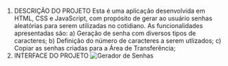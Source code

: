 1) DESCRIÇÃO DO PROJETO
Esta é uma aplicação desenvolvida em HTML, CSS e JavaScript, com propósito de gerar ao usuário senhas aleatórias para serem utilizadas no cotidiano.
As funcionalidades apresentadas são:
a) Geração de senha com diversos tipos de caracteres;
b) Definição do número de caracteres a serem utlizados;
c) Copiar as senhas criadas para a Área de Transferência;
2) INTERFACE DO PROJETO
![Gerador de Senhas](https://github.com/VitorR-Soares/geradorSenhas/assets/160509234/372263f7-bb3f-4325-8408-a7de2ef6840d)
